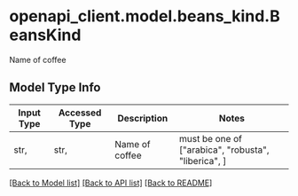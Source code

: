 # openapi_client.model.beans_kind.BeansKind

Name of coffee

## Model Type Info
Input Type | Accessed Type | Description | Notes
------------ | ------------- | ------------- | -------------
str,  | str,  | Name of coffee | must be one of ["arabica", "robusta", "liberica", ] 

[[Back to Model list]](../../README.md#documentation-for-models) [[Back to API list]](../../README.md#documentation-for-api-endpoints) [[Back to README]](../../README.md)

